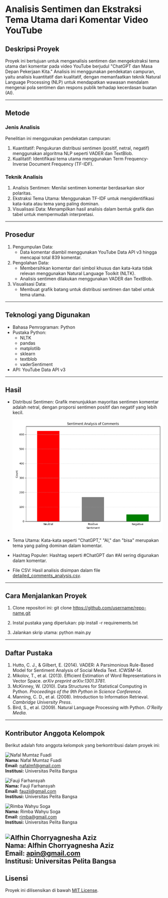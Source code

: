 # Analisis Sentimen dan Ekstraksi Tema Utama dari Komentar Video YouTube

## Deskripsi Proyek
Proyek ini bertujuan untuk menganalisis sentimen dan mengekstraksi tema utama dari komentar pada video YouTube berjudul "ChatGPT dan Masa Depan Pekerjaan Kita." Analisis ini menggunakan pendekatan campuran, yaitu analisis kuantitatif dan kualitatif, dengan memanfaatkan teknik Natural Language Processing (NLP) untuk mendapatkan wawasan mendalam mengenai pola sentimen dan respons publik terhadap kecerdasan buatan (AI).

---

## Metode

### Jenis Analisis
Penelitian ini menggunakan pendekatan campuran:
1. Kuantitatif: Pengukuran distribusi sentimen (positif, netral, negatif) menggunakan algoritma NLP seperti VADER dan TextBlob.
2. Kualitatif: Identifikasi tema utama menggunakan Term Frequency-Inverse Document Frequency (TF-IDF).

### Teknik Analisis
1. Analisis Sentimen: Menilai sentimen komentar berdasarkan skor polaritas.
2. Ekstraksi Tema Utama: Menggunakan TF-IDF untuk mengidentifikasi kata-kata atau tema yang paling dominan.
3. Visualisasi Data: Menampilkan hasil analisis dalam bentuk grafik dan tabel untuk mempermudah interpretasi.

---

## Prosedur
1. Pengumpulan Data:
   - Data komentar diambil menggunakan YouTube Data API v3 hingga mencapai total 839 komentar.
2. Pengolahan Data:
   - Membersihkan komentar dari simbol khusus dan kata-kata tidak relevan menggunakan Natural Language Toolkit (NLTK).
   - Analisis sentimen dilakukan menggunakan VADER dan TextBlob.
3. Visualisasi Data:
   - Membuat grafik batang untuk distribusi sentimen dan tabel untuk tema utama.

---

## Teknologi yang Digunakan
- Bahasa Pemrograman: Python
- Pustaka Python:
  - NLTK
  - pandas
  - matplotlib
  - sklearn
  - textblob
  - vaderSentiment
- API: YouTube Data API v3

---

## Hasil
- Distribusi Sentimen:
  Grafik menunjukkan mayoritas sentimen komentar adalah netral, dengan proporsi sentimen positif dan negatif yang lebih kecil.
  
  ![Grafik Distribusi Sentimen](sentiment_analysis.png)

- Tema Utama:
  Kata-kata seperti "ChatGPT," "AI," dan "bisa" merupakan tema yang paling dominan dalam komentar.
- Hashtag Populer:
  Hashtag seperti #ChatGPT dan #AI sering digunakan dalam komentar.
- File CSV:
  Hasil analisis disimpan dalam file [detailed_comments_analysis.csv](detailed_comments_analysis.csv).

---

## Cara Menjalankan Proyek
1. Clone repositori ini:
      git clone https://github.com/username/repo-name.git
   
2. Instal pustaka yang diperlukan:
      pip install -r requirements.txt
   
3. Jalankan skrip utama:
      python main.py
   

---

## Daftar Pustaka
1. Hutto, C. J., & Gilbert, E. (2014). VADER: A Parsimonious Rule-Based Model for Sentiment Analysis of Social Media Text. *ICWSM-14*.
2. Mikolov, T., et al. (2013). Efficient Estimation of Word Representations in Vector Space. *arXiv preprint arXiv:1301.3781*.
3. McKinney, W. (2010). Data Structures for Statistical Computing in Python. *Proceedings of the 9th Python in Science Conference*.
4. Manning, C. D., et al. (2008). Introduction to Information Retrieval. *Cambridge University Press*.
5. Bird, S., et al. (2009). Natural Language Processing with Python. *O'Reilly Media*.

---

## Kontributor Anggota Kelompok
Berikut adalah foto anggota kelompok yang berkontribusi dalam proyek ini:

![Nafal Mumtaz Fuadi](output/nafal_5x5.jpg)  
**Nama:** Nafal Mumtaz Fuadi  
**Email:** nafalmf@gmail.com  
**Institusi:** Universitas Pelita Bangsa  

![Fauji Farhansyah](output/fauzi_5x5.jpg)  
**Nama:** Fauji Farhansyah  
**Email:** fauzii@gmail.com  
**Institusi:** Universitas Pelita Bangsa  

![Rimba Wahyu Soga](output/rimba_5x5.jpg)  
**Nama:** Rimba Wahyu Soga  
**Email:** rimba@gmail.com  
**Institusi:** Universitas Pelita Bangsa  

![Alfhin Chorryagnesha Aziz](output/apin_5x5.jpg)  
**Nama:** Alfhin Chorryagnesha Aziz  
**Email:** apin@gmail.com  
**Institusi:** Universitas Pelita Bangsa 
---

## Lisensi
Proyek ini dilisensikan di bawah [MIT License](LICENSE).
